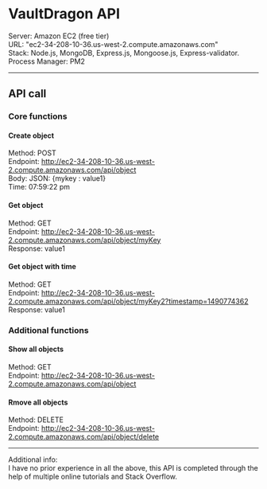 # VaultDragon API

Server: Amazon EC2 (free tier)<br />
URL: "ec2-34-208-10-36.us-west-2.compute.amazonaws.com"<br />
Stack: Node.js, MongoDB, Express.js, Mongoose.js, Express-validator.<br />
Process Manager: PM2<br />


---

## API call<br />

### Core functions

#### Create object<br />
Method: POST<br />
Endpoint: http://ec2-34-208-10-36.us-west-2.compute.amazonaws.com/api/object<br />
Body: JSON: {mykey : value1}<br />
Time: 07:59:22 pm

#### Get object<br />
Method: GET<br />
Endpoint: http://ec2-34-208-10-36.us-west-2.compute.amazonaws.com/api/object/myKey<br />
Response: value1<br />

#### Get object with time<br />
Method: GET<br />
Endpoint: http://ec2-34-208-10-36.us-west-2.compute.amazonaws.com/api/object/myKey2?timestamp=1490774362<br />
Response: value1<br />

### Additional functions

#### Show all objects<br />
Method: GET<br />
Endpoint: http://ec2-34-208-10-36.us-west-2.compute.amazonaws.com/api/object<br />

#### Rmove all objects<br />
Method: DELETE<br />
Endpoint: http://ec2-34-208-10-36.us-west-2.compute.amazonaws.com/api/object/delete<br />

---
Additional info:<br />
I have no prior experience in all the above, this API is completed through the help of multiple online tutorials and Stack Overflow.
